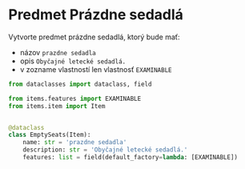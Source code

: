 # Predmet Prázdne sedadlá

Vytvorte predmet prázdne sedadlá, ktorý bude mať:

* názov `prazdne sedadla`
* opis `Obyčajné letecké sedadlá.`
* v zozname vlastností len vlastnosť `EXAMINABLE`

```python
from dataclasses import dataclass, field

from items.features import EXAMINABLE
from items.item import Item


@dataclass
class EmptySeats(Item):
    name: str = 'prazdne sedadla'
    description: str = 'Obyčajné letecké sedadlá.'
    features: list = field(default_factory=lambda: [EXAMINABLE])
```
